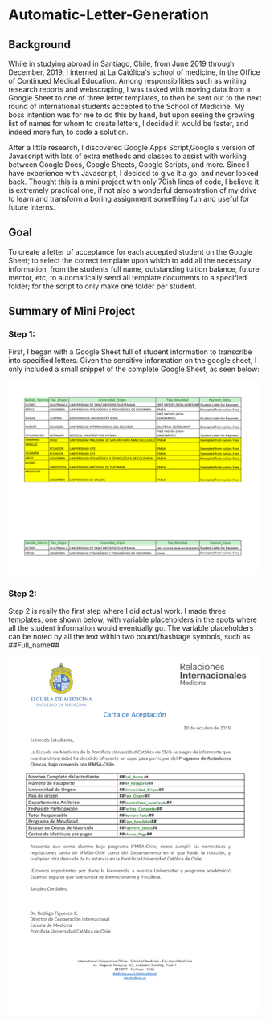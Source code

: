 # Automatic-Letter-Generation

## Background
While in studying abroad in Santiago, Chile, from June 2019 through December, 2019, I interned at La Católica's school of medicine, in the Office of Continued Medical Education. Among responsibilities such as writing research reports and webscraping, I was tasked with moving data from a Google Sheet to one of three letter templates, to then be sent out to the next round of international students accepted to the School of Medicine.  My boss intention was for me to do this by hand, but upon seeing the growing list of names for whom to create letters, I decided it would be faster, and indeed more fun, to code a solution. 

After a little research, I discovered Google Apps Script,Google's version of Javascript with lots of extra methods and classes to assist with working between Google Docs, Google Sheets, Google Scripts, and more. Since I have experience with Javascript, I decided to give it a go, and never looked back. Thought this is a mini project with only 70ish lines of code, I believe it is extremely practical one, if not also a wonderful demostration of my drive to learn and transform a boring  assignment something fun and useful for future interns. 


## Goal
To create a letter of acceptance for each accepted student on the Google Sheet; to select the correct template upon which to add all the necessary information, from the students full name, outstanding tuition balance, future mentor, etc; to automatically send all template documents to a specified folder; for the script to only make one folder per student. 


## Summary of Mini Project

### Step 1:

First, I began with a Google Sheet full of student information to transcribe into specified letters. Given the sensitive information on the google sheet, I only included a small snippet of the complete Google Sheet, as seen below:

![](images/Copia%20de%20Cartas_Aidan%20-%20Hoja1-1.png)

### Step 2: 

Step 2 is really the first step where I did actual work. I made three templates, one shown below, with variable placeholders in the spots where all the student information would eventually go. The variable placeholders can be noted by all the text within two pound/hashtage symbols, such as ##Full_name##

![](images/IFMSA%20Template%20Spanish-1.png)
